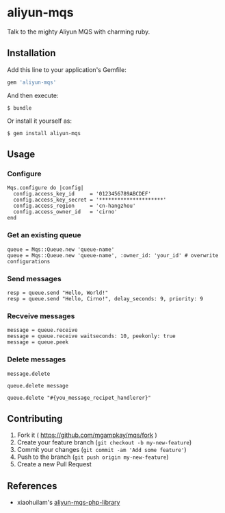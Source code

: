 # aliyun-mqs

Talk to the mighty Aliyun MQS with charming ruby.

## Installation

Add this line to your application's Gemfile:

```ruby
gem 'aliyun-mqs'
```

And then execute:

    $ bundle

Or install it yourself as:

    $ gem install aliyun-mqs

## Usage

### Configure

~~~
Mqs.configure do |config|
  config.access_key_id     = '0123456789ABCDEF'
  config.access_key_secret = '*********************'
  config.access_region     = 'cn-hangzhou'
  config.access_owner_id   = 'cirno'
end
~~~

### Get an existing queue

~~~
queue = Mqs::Queue.new 'queue-name'
queue = Mqs::Queue.new 'queue-name', :owner_id: 'your_id' # overwrite configurations
~~~

### Send messages

~~~
resp = queue.send "Hello, World!"
resp = queue.send "Hello, Cirno!", delay_seconds: 9, priority: 9
~~~

### Recveive messages

~~~
message = queue.receive
message = queue.receive waitseconds: 10, peekonly: true
message = queue.peek
~~~

### Delete messages
~~~
message.delete

queue.delete message

queue.delete "#{you_message_recipet_handlerer}"
~~~

## Contributing

1. Fork it ( https://github.com/mgampkay/mqs/fork )
2. Create your feature branch (`git checkout -b my-new-feature`)
3. Commit your changes (`git commit -am 'Add some feature'`)
4. Push to the branch (`git push origin my-new-feature`)
5. Create a new Pull Request

## References

+ xiaohuilam's [aliyun-mqs-php-library](https://github.com/xiaohuilam/aliyun-mqs-php-library)
